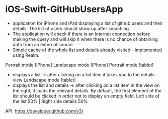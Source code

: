 # iOS-Swift-GitHubUsersApp

- application for iPhone and iPad displaying a list of github users and their details. The list of users should show up after searching
- The application will check if there is an Internet connection before making the query and will skip it when there is no chance of obtaining data from an external source
- Simple cache of the whole list and details already visited - implemented using Realm.

Portrait mode [iPhone]
Landscape mode [iPhone]
Portrait mode [tablet]
- displays a list -> after clicking on a list item it takes you to the details view
Landscape mode [tablet]
- displays the list and details -> after clicking on a list item in the view on the right, it loads the relevant details. By default, the first element of the list should be clicked in order not to display an empty field.
Left side of the list 50% | Right side details 50%

API:
https://developer.github.com/v3/

